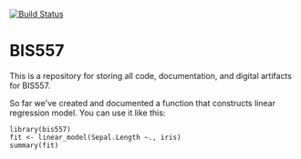 [![Build Status](https://travis-ci.org/AprilYuge/bis557.svg?branch=master)](https://travis-ci.org/AprilYuge/bis557)

BIS557
===

This is a repository for storing all code, documentation, and digital 
artifacts for BIS557.

So far we've created and documented a function that constructs linear 
regression model. You can use it like this:

```{R}
library(bis557)
fit <- linear_model(Sepal.Length ~., iris)
summary(fit)
```
